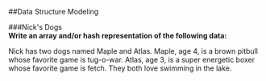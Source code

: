 ##Data Structure Modeling

###Nick's Dogs
<br>
**Write an array and/or hash representation of the following data:**

Nick has two dogs named Maple and Atlas. Maple, age 4, is a brown pitbull whose favorite game is tug-o-war. Atlas, age 3, is a super energetic boxer whose favorite game is fetch. They both love swimming in the lake.